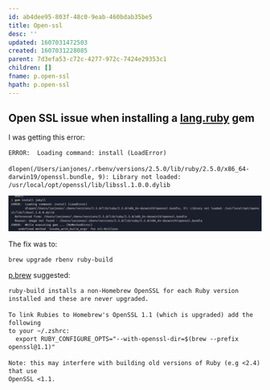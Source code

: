 ```yaml
---
id: ab4dee95-803f-48c0-9eab-460bdab35be5
title: Open-ssl
desc: ''
updated: 1607031472503
created: 1607031228085
parent: 7d3efa53-c72c-4277-972c-7424e29353c1
children: []
fname: p.open-ssl
hpath: p.open-ssl
---
```

## Open SSL issue when installing a [lang.ruby](4cbbd8df-e3a7-4d0c-bed4-ae7059fefb47) gem

I was getting this error:

```
ERROR:  Loading command: install (LoadError)
        dlopen(/Users/ianjones/.rbenv/versions/2.5.0/lib/ruby/2.5.0/x86_64-darwin19/openssl.bundle, 9): Library not loaded: /usr/local/opt/openssl/lib/libssl.1.0.0.dylib
```

![](/assets/images/2020-12-03-16-34-42.png)

The fix was to:

```sh
brew upgrade rbenv ruby-build
```

[p.brew](5ace5d58-7151-4832-bd03-4002d5d1fb5c) suggested:

```
ruby-build installs a non-Homebrew OpenSSL for each Ruby version installed and these are never upgraded.

To link Rubies to Homebrew's OpenSSL 1.1 (which is upgraded) add the following
to your ~/.zshrc:
  export RUBY_CONFIGURE_OPTS="--with-openssl-dir=$(brew --prefix openssl@1.1)"

Note: this may interfere with building old versions of Ruby (e.g <2.4) that use
OpenSSL <1.1.
```


